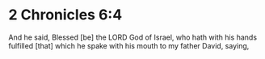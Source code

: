 # 2 Chronicles 6:4

And he said, Blessed [be] the LORD God of Israel, who hath with his hands fulfilled [that] which he spake with his mouth to my father David, saying,